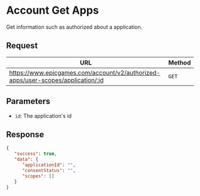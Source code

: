 # Account Get Apps
Get information such as authorized about a application.

## Request
| URL | Method |
| - | - |
| https://www.epicgames.com/account/v2/authorized-apps/user-scopes/application/:id | `GET` |

## Parameters
- `id`: The application's id

## Response
```json
{
   "success": true,
   "data": {
      "applicationId": "",
      "consentStatus": "",
      "scopes": []
   }
}
```